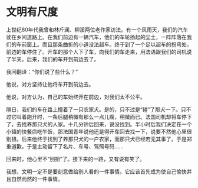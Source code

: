 # 文明有尺度

上世纪80年代我曾和林斤澜、柳溪两位老作家访法。有一个风雨天，我们的汽车驶在乡间道路上。在我们前边有一辆汽车，他们的车轮扬起的尘土，一阵阵落在我们的车前窗上。而且那条曲折的小道没法超车。终于到了一个足以超车的拐弯处，前边的车停住了。开车的那个人下了车，向我们的车走来，用法语跟我们的司机说了半天。后来，我们的车开到前边去了。 

我问翻译：“你们说了些什么？” 

他说，对方坚持让他将车开到前边去。 

他说，对方认为，自己的车始终开在前边，对我们太不公平。 

隔日，我们的车在路上撞着了一只农家犬。是的，只不过是“碰”了那犬一下。只不过它叫着跑开时，一条后腿稍微有那么一点儿瘸，稍微而已。法国司机却将车停下了，去找养那只犬的人家。十几分钟后回来，说没找到。半小时后我们决定在一个小镇的快餐店吃午饭，那法国青年说他还是得开车回去找一下，说要不然他心里很别扭。后来他终于找到了养那只犬的一户农家，而那只犬已经若无其事了。于是郑重道歉，于是主动留下了名片、车号、驾照号码…… 

回来时，他心里不“别扭”了。接下来的一路，又有说有笑了。 

我想，文明一定不是要刻意做给别人看的一件事情。它应该首先成为使自己愉快并且自然而然的一件事情。
 